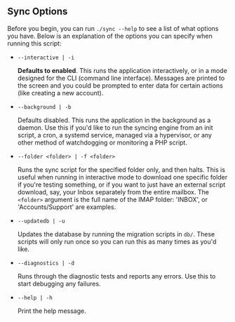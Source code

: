 ## Sync Options

Before you begin, you can run `./sync --help` to see a list of what options you
have. Below is an explanation of the options you can specify when running this
script:

* `--interactive | -i`

  **Defaults to enabled**. This runs the application interactively, or in a mode
  designed for the CLI (command line interface). Messages are printed to the
  screen and you could be prompted to enter data for certain actions (like
  creating a new account).

* `--background | -b`

  Defaults disabled. This runs the application in the background as a daemon.
  Use this if you'd like to run the syncing engine from an init script, a cron,
  a systemd service, managed via a hypervisor, or any other method of
  watchdogging or monitoring a PHP script.

* `--folder <folder> | -f <folder>`

  Runs the sync script for the specified folder only, and then halts. This is
  useful when running in interactive mode to download one specific folder if
  you're testing something, or if you want to just have an external script
  download, say, your Inbox separately from the entire mailbox. The `<folder>`
  argument is the full name of the IMAP folder: 'INBOX', or 'Accounts/Support'
  are examples.

* `--updatedb | -u`

  Updates the database by running the migration scripts in `db/`. These scripts
  will only run once so you can run this as many times as you'd like.

* `--diagnostics | -d`

  Runs through the diagnostic tests and reports any errors. Use this to start
  debugging any failures.

* `--help | -h`

  Print the help message.
